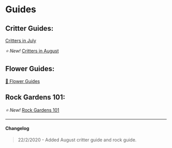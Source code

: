 # Guides
## Critter Guides:
[Critters in July](https://cestislife.github.io/critters_july)

*⭐ New!* 
[Critters in August](https://cestislife.github.io/critters_august)

## Flower Guides:
[🌹 Flower Guides](https://cestislife.github.io/flower_guides)

## Rock Gardens 101:
*⭐ New!* 
[Rock Gardens 101](https://cestislife.github.io/rock_guide)

* * *
#### Changelog
> 22/2/2020 - Added August critter guide and rock guide.

